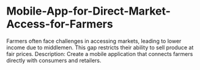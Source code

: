 # Mobile-App-for-Direct-Market-Access-for-Farmers
 Farmers often face challenges in accessing markets, leading to lower income due to middlemen. This gap restricts their ability to sell produce at fair prices. Description: Create a mobile application that connects farmers directly with consumers and retailers. 
